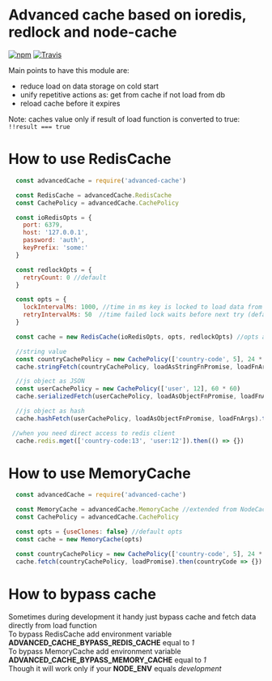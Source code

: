 # Advanced cache based on ioredis, redlock and node-cache

[![npm](https://img.shields.io/npm/v/advanced-cache.svg?style=flat-square)](https://npm.im/advanced-cache)
[![Travis](https://img.shields.io/travis/tuananh/advanced-cache.svg?label=Linux%20%26%20macOS&style=flat-square)](https://travis-ci.org/tuananh/advanced-cache)

Main points to have this module are:
 * reduce load on data storage on cold start
 * unify repetitive actions as: get from cache if not load from db
 * reload cache before it expires

Note: caches value only if result of load function is converted to true: `!!result === true`

# How to use RedisCache
```js
  const advancedCache = require('advanced-cache')

  const RedisCache = advancedCache.RedisCache
  const CachePolicy = advancedCache.CachePolicy

  const ioRedisOpts = {
    port: 6379,
    host: '127.0.0.1',
    password: 'auth',
    keyPrefix: 'some:'
  }

  const redlockOpts = {
    retryCount: 0 //default
  }

  const opts = {
    lockIntervalMs: 1000, //time in ms key is locked to load data from store (default)
    retryIntervalMs: 50  //time failed lock waits before next try (default)
  }

  const cache = new RedisCache(ioRedisOpts, opts, redlockOpts) //opts and redlockOpts are optional and have defaults

  //string value
  const countryCachePolicy = new CachePolicy(['country-code', 5], 24 * 60 * 60)
  cache.stringFetch(countryCachePolicy, loadAsStringFnPromise, loadFnArgs).then(countryCode => {})

  //js object as JSON
  const userCachePolicy = new CachePolicy(['user', 12], 60 * 60)
  cache.serializedFetch(userCachePolicy, loadAsObjectFnPromise, loadFnArgs).then(user => user.fly())

  //js object as hash
  cache.hashFetch(userCachePolicy, loadAsObjectFnPromise, loadFnArgs).then(user => user.fly())

 //when you need direct access to redis client
  cache.redis.mget(['country-code:13', 'user:12']).then(() => {})
```

# How to use MemoryCache
```js
  const advancedCache = require('advanced-cache')

  const MemoryCache = advancedCache.MemoryCache //extended from NodeCache
  const CachePolicy = advancedCache.CachePolicy

  const opts = {useClones: false} //default opts
  const cache = new MemoryCache(opts)

  const countryCachePolicy = new CachePolicy(['country-code', 5], 24 * 60 * 60)
  cache.fetch(countryCachePolicy, loadPromise).then(countryCode => {})
```

# How to bypass cache
Sometimes during development it handy just bypass cache and fetch data directly from load function
<br />To bypass RedisCache add environment variable **ADVANCED_CACHE_BYPASS_REDIS_CACHE** equal to *1*
<br />To bypass MemoryCache add environment variable **ADVANCED_CACHE_BYPASS_MEMORY_CACHE** equal to *1*
<br />Though it will work only if your **NODE_ENV** equals *development*
